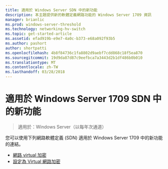 ```yaml
---
title: 適用於 Windows Server SDN 中的新功能
description: 本主題提供新的軟體定義網路功能的 Windows Server 1709 資訊
manager: brianlic
ms.prod: windows-server-threshold
ms.technology: networking-hv-switch
ms.topic: get-started-article
ms.assetid: efad919b-e9e7-4a0c-b373-e68a092f93b5
ms.author: pashort
author: shortpatti
ms.openlocfilehash: 4b8f84736c1fa8802d9aebf7cdd868c18f5ea870
ms.sourcegitcommit: 19d9da87d87c9eefbca7a3443d2b1df486b0b010
ms.translationtype: MT
ms.contentlocale: zh-TW
ms.lasthandoff: 03/28/2018
---
```

# <a name="whats-new-in-sdn-for-windows-server-1709"></a>適用於 Windows Server 1709 SDN 中的新功能

>適用於：Windows Server（以每年次通道）

您可以使用下列網路軟體定義 \(SDN\) 適用於 Windows Server 1709 中的新功能的連結。

- [網路 virtual 加密](vnet-encryption/sdn-vnet-encryption.md)
- [設定為 Virtual 網路加密](vnet-encryption/sdn-config-vnet-encryption.md)

